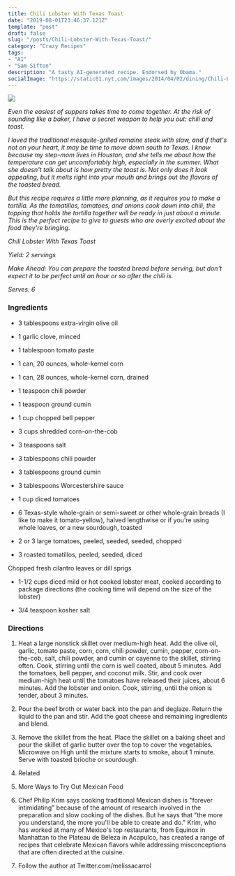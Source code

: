 ```yaml
---
title: Chili Lobster With Texas Toast
date: "2019-08-01T23:46:37.121Z"
template: "post"
draft: false
slug: "/posts/Chili-Lobster-With-Texas-Toast/"
category: "Crazy Recipes"
tags:
- "AI"
- "Sam Sifton"
description: "A tasty AI-generated recipe. Endorsed by Obama."
socialImage: "https://static01.nyt.com/images/2014/04/02/dining/Chili-Lobster-With-Texas-Toast/Chili-Lobster-With-Texas-Toast-mediumThreeByTwo440.jpg"
---
```


![](https://static01.nyt.com/images/2014/04/02/dining/Chili-Lobster-With-Texas-Toast/Chili-Lobster-With-Texas-Toast-mediumThreeByTwo440.jpg)

*Even the easiest of suppers takes time to come together. At the risk of sounding like a baker, I have a secret weapon to help you out: chili and toast.*

*I loved the traditional mesquite-grilled romaine steak with slaw, and if that's not on your heart, it may be time to move down south to Texas. I know because my step-mom lives in Houston, and she tells me about how the temperature can get uncomfortably high, especially in the summer. What she doesn't talk about is how pretty the toast is. Not only does it look appealing, but it melts right into your mouth and brings out the flavors of the toasted bread.*

*But this recipe requires a little more planning, as it requires you to make a tortilla. As the tomatillos, tomatoes, and onions cook down into chili, the topping that holds the tortilla together will be ready in just about a minute. This is the perfect recipe to give to guests who are overly excited about the food they're bringing.*

*Chili Lobster With Texas Toast*

*Yield: 2 servings*

*Make Ahead: You can prepare the toasted bread before serving, but don't expect it to be perfect until an hour or so after the chili is.*

*Serves: 6*
### Ingredients

* 3 tablespoons extra-virgin olive oil

* 1 garlic clove, minced

* 1 tablespoon tomato paste

* 1 can, 20 ounces, whole-kernel corn

* 1 can, 28 ounces, whole-kernel corn, drained

* 1 teaspoon chili powder

* 1 teaspoon ground cumin

* 1 cup chopped bell pepper

* 3 cups shredded corn-on-the-cob

* 3 teaspoons salt

* 3 tablespoons chili powder

* 3 tablespoons ground cumin

* 3 tablespoons Worcestershire sauce

* 1 cup diced tomatoes

* 6 Texas-style whole-grain or semi-sweet or other whole-grain breads (I like to make it tomato-yellow), halved lengthwise or if you're using whole loaves, or a new sourdough, toasted

* 2 or 3 large tomatoes, peeled, seeded, seeded, chopped

* 3 roasted tomatillos, peeled, seeded, diced

Chopped fresh cilantro leaves or dill sprigs

* 1-1/2 cups diced mild or hot cooked lobster meat, cooked according to package directions (the cooking time will depend on the size of the lobster)

* 3/4 teaspoon kosher salt
### Directions

1. Heat a large nonstick skillet over medium-high heat. Add the olive oil, garlic, tomato paste, corn, corn, chili powder, cumin, pepper, corn-on-the-cob, salt, chili powder, and cumin or cayenne to the skillet, stirring often. Cook, stirring until the corn is well coated, about 5 minutes. Add the tomatoes, bell pepper, and coconut milk. Stir, and cook over medium-high heat until the tomatoes have released their juices, about 6 minutes. Add the lobster and onion. Cook, stirring, until the onion is tender, about 3 minutes.

1. Pour the beef broth or water back into the pan and deglaze. Return the liquid to the pan and stir. Add the goat cheese and remaining ingredients and blend.

1. Remove the skillet from the heat. Place the skillet on a baking sheet and pour the skillet of garlic butter over the top to cover the vegetables. Microwave on High until the mixture starts to smoke, about 1 minute. Serve with toasted brioche or sourdough.

1. Related

1. More Ways to Try Out Mexican Food

1. Chef Philip Krim says cooking traditional Mexican dishes is "forever intimidating" because of the amount of research involved in the preparation and slow cooking of the dishes. But he says that "the more you understand, the more you'll be able to create and do." Krim, who has worked at many of Mexico's top restaurants, from Equinox in Manhattan to the Plateau de Beleza in Acapulco, has created a range of recipes that celebrate Mexican flavors while addressing misconceptions that are often directed at the cuisine.

1. Follow the author at Twitter.com/melissacarrol

